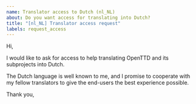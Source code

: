 ```yaml
---
name: Translator access to Dutch (nl_NL)
about: Do you want access for translating into Dutch?
title: "[nl_NL] Translator access request"
labels: request_access
---
```


<!-- translator: nl_NL -->
<!-- Please do not edit the header of this template. If you have something to add, do this at the end. -->

Hi,

I would like to ask for access to help translating OpenTTD and its subprojects into Dutch.

The Dutch language is well known to me, and I promise to cooperate with my fellow translators to give the end-users the best experience possible.

<!-- DO NOT modify anything above this line; feel free to add a personal touch below this line -->

Thank you,
